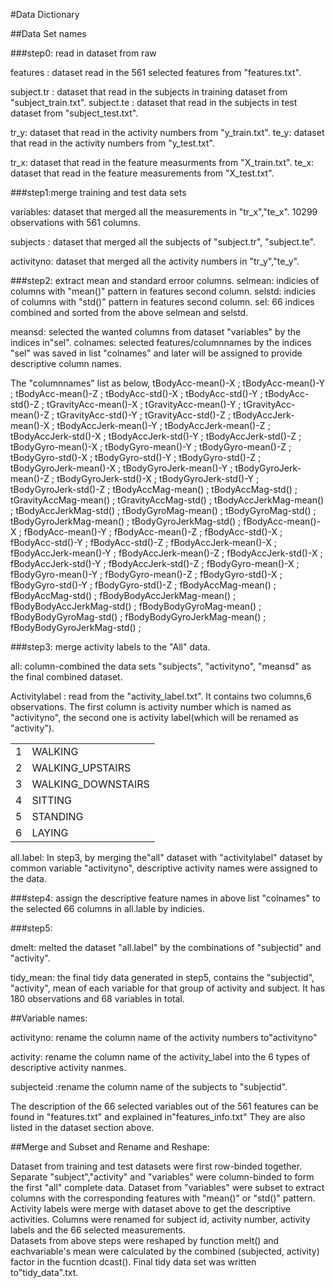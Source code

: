 #Data Dictionary

##Data Set names

###step0: read in dataset from raw

features : dataset read in  the 561 selected features from "features.txt".

subject.tr : dataset that read in the subjects in training dataset from "subject_train.txt".
subject.te : dataset that read in the subjects in test dataset from "subject_test.txt".

tr_y: dataset that read in the activity numbers from "y_train.txt".
te_y: dataset that read in the activity numbers from "y_test.txt".

tr_x: dataset that read in the feature measurments from "X_train.txt".
te_x: dataset that read in the feature measurements from "X_test.txt".

###step1:merge training and test data sets

variables: dataset that merged all the measurements in "tr_x","te_x". 10299 observations with 561 columns.

subjects : dataset that merged all the subjects of "subject.tr", "subject.te".

activityno: dataset that merged all the activity numbers in "tr_y","te_y".

###step2: extract mean and standard erroor columns.
selmean: indicies of columns with "mean()" pattern in features second column.
selstd:  indicies of columns with "std()" pattern in features second column.
sel: 66 indices combined and sorted from the above selmean and selstd.

meansd: selected the wanted columns from dataset "variables" by the indices in"sel".
colnames: selected features/columnnames by the indices "sel" was saved in list "colnames" and later will be 
assigned to provide descriptive column names.

The "columnnames" list as below,
tBodyAcc-mean()-X ;
tBodyAcc-mean()-Y ;
tBodyAcc-mean()-Z ;
tBodyAcc-std()-X ;
tBodyAcc-std()-Y ;
tBodyAcc-std()-Z ;
tGravityAcc-mean()-X ;
tGravityAcc-mean()-Y ;
tGravityAcc-mean()-Z ;
tGravityAcc-std()-Y ;
tGravityAcc-std()-Z ;
tBodyAccJerk-mean()-X ;
tBodyAccJerk-mean()-Y ;
tBodyAccJerk-mean()-Z ;
tBodyAccJerk-std()-X ;
tBodyAccJerk-std()-Y ;
tBodyAccJerk-std()-Z ;
tBodyGyro-mean()-X ;
tBodyGyro-mean()-Y ;
tBodyGyro-mean()-Z ;
tBodyGyro-std()-X ;
tBodyGyro-std()-Y ;
tBodyGyro-std()-Z ;
tBodyGyroJerk-mean()-X ;
tBodyGyroJerk-mean()-Y ;
tBodyGyroJerk-mean()-Z ;
tBodyGyroJerk-std()-X ;
tBodyGyroJerk-std()-Y ;
tBodyGyroJerk-std()-Z ;
tBodyAccMag-mean() ;
tBodyAccMag-std() ;
tGravityAccMag-mean() ;
tGravityAccMag-std() ;
tBodyAccJerkMag-mean() ;
tBodyAccJerkMag-std() ;
tBodyGyroMag-mean() ;
tBodyGyroMag-std() ;
tBodyGyroJerkMag-mean() ;
tBodyGyroJerkMag-std() ;
fBodyAcc-mean()-X ;
fBodyAcc-mean()-Y ;
fBodyAcc-mean()-Z ;
fBodyAcc-std()-X ;
fBodyAcc-std()-Y ;
fBodyAcc-std()-Z ;
fBodyAccJerk-mean()-X ;
fBodyAccJerk-mean()-Y ;
fBodyAccJerk-mean()-Z ;
fBodyAccJerk-std()-X ;
fBodyAccJerk-std()-Y ;
fBodyAccJerk-std()-Z ;
fBodyGyro-mean()-X ;
fBodyGyro-mean()-Y ;
fBodyGyro-mean()-Z ;
fBodyGyro-std()-X ;
fBodyGyro-std()-Y ;
fBodyGyro-std()-Z ;
fBodyAccMag-mean() ;
fBodyAccMag-std() ;
fBodyBodyAccJerkMag-mean() ;
fBodyBodyAccJerkMag-std() ;
fBodyBodyGyroMag-mean() ;
fBodyBodyGyroMag-std() ;
fBodyBodyGyroJerkMag-mean() ;
fBodyBodyGyroJerkMag-std() ;


###step3: merge activity labels to the "All" data.

all: column-combined the data sets "subjects", "activityno", "meansd" as the final combined dataset.

Activitylabel : read from the "activity_label.txt". It contains two columns,6 observations.
The first column is activity number which is named as "activityno", the second one is activity label(which will be renamed as "activity").

<table>
  <tbody> 
	
<tr>
<td>1</td> 
<td>WALKING</td>
</tr>
<tr>
<td>2</td>
<td>WALKING_UPSTAIRS</td>
</tr>
<tr>
<td>3</td>
<td>WALKING_DOWNSTAIRS
</td>
</tr>
<tr>
<td>4</td>
<td>SITTING</td>
</tr>
<tr>
<td>5</td>
<td>STANDING</td>
</tr>
<tr>
<td>6</td>
<td>LAYING</td>
</tr>
 
 </tbody>
</table>

all.label: In step3, by merging the"all" dataset with "activitylabel" dataset by common variable "activityno", descriptive activity names were assigned to the data.  

###step4: assign the descriptive feature names in above list "colnames" to the selected 66 columns in all.lable by indicies.

###step5:

dmelt: melted the dataset "all.label" by the combinations of "subjectid" and "activity".

tidy_mean: the final tidy data generated in step5, contains the "subjectid", "activity", mean of each variable for that group of activity and subject. It has 180 observations and 68 variables in total.

##Variable names:

activityno:  rename the column name of the activity numbers to"activityno"

activity:  rename the column name of the activity_label into the 6 types of descriptive activity nanmes.

subjecteid :rename the column name of the subjects to "subjectid".


The description of the 66 selected variables out of the 561 features can be found in "features.txt" and explained in"features_info.txt"
They are also listed in the dataset section above.


##Merge and Subset and Rename and Reshape:

Dataset from training and test datasets were first row-binded together.
Separate "subject","activity" and "variables" were column-binded to form the first "all" complete data.
Dataset from "variables" were subset to extract columns with the corresponding features with "mean()" or "std()" pattern.
Activity labels were merge with dataset above to get the descriptive activities. 
Columns were renamed for subject id, activity number, activity labels and the 66 selected measurements.  
Datasets from above steps were reshaped by function melt() and eachvariable's mean were calculated by the combined (subjected, activity) factor in the fucntion dcast().
Final tidy data set was written to"tidy_data".txt.


